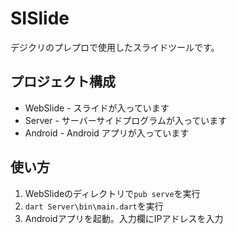 # SISlide

デジクリのプレプロで使用したスライドツールです。

## プロジェクト構成

* WebSlide - スライドが入っています
* Server - サーバーサイドプログラムが入っています
* Android - Android アプリが入っています

## 使い方

1. WebSlideのディレクトリで`pub serve`を実行
2. `dart Server\bin\main.dart`を実行
3. Androidアプリを起動。入力欄にIPアドレスを入力
